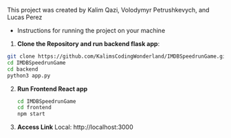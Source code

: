 This project was created by Kalim Qazi, Volodymyr Petrushkevych, and Lucas Perez

* Instructions for running the project on your machine

1. **Clone the Repository and run backend flask app**:
  ```bash
  git clone https://github.com/KalimsCodingWonderland/IMDBSpeedrunGame.git
  cd IMDBSpeedrunGame
  cd backend
  python3 app.py
```
2. **Run Frontend React app**
   ```bash
   cd IMDBSpeedrunGame
   cd frontend
   npm start
   ```
3. **Access Link**
Local: http://localhost:3000
